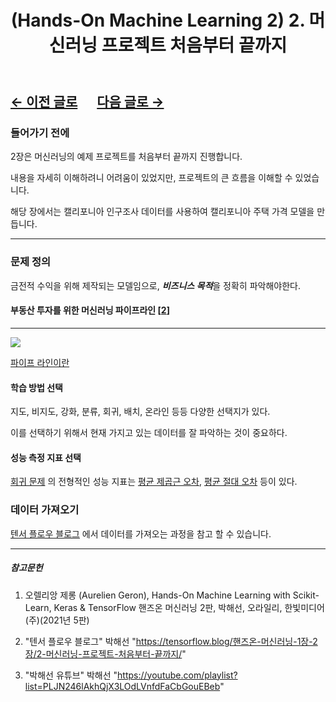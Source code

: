 ﻿---
layout: post
title: "(Hands-On Machine Learning 2) 2. 머신러닝 프로젝트 처음부터 끝까지"
categories: "BookReview"
tags:  [AI, Machine Lerning, TensorFlow, Keras, Scikit-Learn]
---

## [←  이전 글로](https://maizer2.github.io/bookreview/2022/01/13/(Hands-On-Machine-Learning-2)-1.-한눈에-보는-머신러닝.html) 　 [다음 글로 →](https://maizer2.github.io/bookreview/2022/02/00/(Hands-On-Machine-Learning-2)-3.-분류.html)


### 들어가기 전에

2장은 머신러닝의 예제 프로젝트를 처음부터 끝까지 진행합니다.

내용을 자세히 이해하려니 어려움이 있었지만, 프로젝트의 큰 흐름을 이해할 수 있었습니다.

해당 장에서는 캘리포니아 인구조사 데이터를 사용하여 캘리포니아 주택 가격 모델을 만듭니다.

---

### 문제 정의

금전적 수익을 위해 제작되는 모델임으로, ***비즈니스 목적***을 정확히 파악해야한다.

#### 부동산 투자를 위한 머신러닝 파이프라인 [[2](https://tensorflow.blog/핸즈온-머신러닝-1장-2장/2-2-큰-그림-보기)]

---

![](https://tensorflowkorea.files.wordpress.com/2018/05/e18489e185b3e1848fe185b3e18485e185b5e186abe18489e185a3e186ba-2018-05-31-e1848be185a9e1848ce185a5e186ab-10-42-47.png?w=625&h=248)

[파이프 라인이란](https://maizer2.github.io/용어_인공지능/2021/11/02/머신러닝에서-파이프라인이란.html)

#### 학습 방법 선택

지도, 비지도, 강화, 분류, 회귀, 배치, 온라인 등등 다양한 선택지가 있다.

이를 선택하기 위해서 현재 가지고 있는 데이터를 잘 파악하는 것이 중요하다.

#### 성능 측정 지표 선택

[회귀 문제]() 의 전형적인 성능 지표는 [평균 제곱근 오차](https://maizer2.github.io/용어_인공지능/2022/02/08/평균-제곱근-오차.html), [평균 절대 오차](https://maizer2.github.io/용어_인공지능/2022/02/11/평균-절대-오차.html) 등이 있다.


### 데이터 가져오기

[텐서 플로우 블로그](https://tensorflow.blog/핸즈온-머신러닝-1장-2장/2-3-데이터-가져오기/) 에서 데이터를 가져오는 과정을 참고 할 수 있습니다.



---

##### 참고문헌

1) 오렐리앙 제롱 (Aurelien Geron), Hands-On Machine Learning with Scikit-Learn, Keras & TensorFlow 핸즈온 머신러닝 2판, 박해선, 오라일리, 한빛미디어(주)(2021년 5판)

2) "텐서 플로우 블로그" 박해선 "https://tensorflow.blog/핸즈온-머신러닝-1장-2장/2-머신러닝-프로젝트-처음부터-끝까지/"

3) "박해선 유튜브" 박해선 "https://youtube.com/playlist?list=PLJN246lAkhQjX3LOdLVnfdFaCbGouEBeb"
